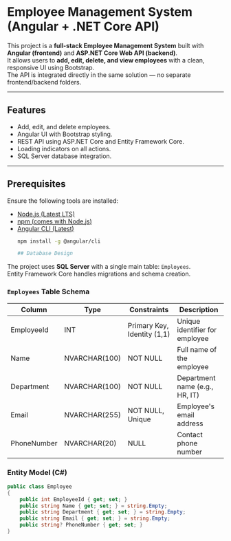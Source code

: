 # Employee Management System (Angular + .NET Core API)

This project is a **full-stack Employee Management System** built with **Angular (frontend)** and **ASP.NET Core Web API (backend)**.  
It allows users to **add, edit, delete, and view employees** with a clean, responsive UI using Bootstrap.  
The API is integrated directly in the same solution — no separate frontend/backend folders.

---

## Features
- Add, edit, and delete employees.
- Angular UI with Bootstrap styling.
- REST API using ASP.NET Core and Entity Framework Core.
- Loading indicators on all actions.
- SQL Server database integration.

---

## Prerequisites

Ensure the following tools are installed:

- [Node.js (Latest LTS)](https://nodejs.org/)  
- [npm (comes with Node.js)](https://www.npmjs.com/)  
- [Angular CLI (Latest)](https://angular.io/cli)  
  ```bash
  npm install -g @angular/cli

  ## Database Design

The project uses **SQL Server** with a single main table: `Employees`.  
Entity Framework Core handles migrations and schema creation.

### `Employees` Table Schema

| Column        | Type           | Constraints                 | Description                  |
|---------------|---------------|-----------------------------|------------------------------|
| EmployeeId    | INT           | Primary Key, Identity (1,1) | Unique identifier for employee |
| Name          | NVARCHAR(100) | NOT NULL                    | Full name of the employee     |
| Department    | NVARCHAR(100) | NOT NULL                    | Department name (e.g., HR, IT)|
| Email         | NVARCHAR(255) | NOT NULL, Unique            | Employee's email address      |
| PhoneNumber   | NVARCHAR(20)  | NULL                        | Contact phone number          |

### Entity Model (C#)

```csharp
public class Employee
{
    public int EmployeeId { get; set; }
    public string Name { get; set; } = string.Empty;
    public string Department { get; set; } = string.Empty;
    public string Email { get; set; } = string.Empty;
    public string? PhoneNumber { get; set; }
}


